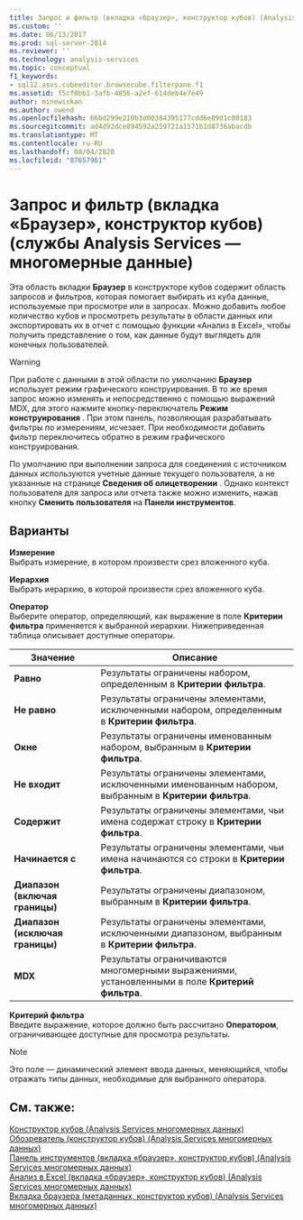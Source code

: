 ```yaml
---
title: Запрос и фильтр (вкладка «браузер», конструктор кубов) (Analysis Services-многомерные данные) | Документация Майкрософт
ms.custom: ''
ms.date: 06/13/2017
ms.prod: sql-server-2014
ms.reviewer: ''
ms.technology: analysis-services
ms.topic: conceptual
f1_keywords:
- sql12.asvs.cubeeditor.browsecube.filterpane.f1
ms.assetid: f5cf0bb1-3afb-4856-a2ef-614deb4e7e49
author: minewiskan
ms.author: owend
ms.openlocfilehash: 66bd299e210b3d00384395177cdd6e89d1c00183
ms.sourcegitcommit: ad4d92dce894592a259721a1571b1d8736abacdb
ms.translationtype: MT
ms.contentlocale: ru-RU
ms.lasthandoff: 08/04/2020
ms.locfileid: "87657961"
---
```

# <a name="query-and-filter-browser-tab-cube-designer-analysis-services---multidimensional-data"></a>Запрос и фильтр (вкладка «Браузер», конструктор кубов) (службы Analysis Services — многомерные данные)
  Эта область вкладки **Браузер** в конструкторе кубов содержит область запросов и фильтров, которая помогает выбирать из куба данные, используемые при просмотре или в запросах. Можно добавить любое количество кубов и просмотреть результаты в области данных или экспортировать их в отчет с помощью функции «Анализ в Excel», чтобы получить представление о том, как данные будут выглядеть для конечных пользователей.  
  
> [!WARNING]  
>  При работе с данными в этой области по умолчанию **Браузер** использует режим графического конструирования. В то же время запрос можно изменять и непосредственно с помощью выражений MDX, для этого нажмите кнопку-переключатель **Режим конструирования** . При этом панель, позволяющая разрабатывать фильтры по измерениям, исчезает. При необходимости добавить фильтр переключитесь обратно в режим графического конструирования.  
  
 По умолчанию при выполнении запроса для соединения с источником данных используются учетные данные текущего пользователя, а не указанные на странице **Сведения об олицетворении** . Однако контекст пользователя для запроса или отчета также можно изменить, нажав кнопку **Сменить пользователя** на **Панели инструментов**.  
  
## <a name="options"></a>Варианты  
 **Измерение**  
 Выбрать измерение, в котором произвести срез вложенного куба.  
  
 **Иерархия**  
 Выбрать иерархию, в которой произвести срез вложенного куба.  
  
 **Оператор**  
 Выберите оператор, определяющий, как выражение в поле **Критерии фильтра** применяется к выбранной иерархии. Нижеприведенная таблица описывает доступные операторы.  
  
|Значение|Описание|  
|-----------|-----------------|  
|**Равно**|Результаты ограничены набором, определенным в **Критерии фильтра**.|  
|**Не равно**|Результаты ограничены элементами, исключенными набором, определенным в **Критерии фильтра**.|  
|**Окне**|Результаты ограничены именованным набором, выбранным в **Критерии фильтра**.|  
|**Не входит**|Результаты ограничены элементами, исключенными именованным набором, выбранным в **Критерии фильтра**.|  
|**Содержит**|Результаты ограничены элементами, чьи имена содержат строку в **Критерии фильтра**.|  
|**Начинается с**|Результаты ограничены элементами, чьи имена начинаются со строки в **Критерии фильтра**.|  
|**Диапазон (включая границы)**|Результаты ограничены диапазоном, выбранным в **Критерии фильтра**.|  
|**Диапазон (исключая границы)**|Результаты ограничены элементами, исключенными диапазоном, выбранным в **Критерии фильтра**.|  
|**MDX**|Результаты ограничиваются многомерными выражениями, установленными в поле **Критерий фильтра**.|  
  
 **Критерий фильтра**  
 Введите выражение, которое должно быть рассчитано **Оператором**, ограничивающее доступные для просмотра результаты.  
  
> [!NOTE]  
>  Это поле — динамический элемент ввода данных, меняющийся, чтобы отражать типы данных, необходимые для выбранного оператора.  
  
## <a name="see-also"></a>См. также:  
 [Конструктор кубов &#40;Analysis Services многомерных данных&#41;](cube-designer-analysis-services-multidimensional-data.md)   
 [Обозреватель &#40;конструктор кубов&#41; &#40;Analysis Services многомерных данных&#41;](browser-cube-designer-analysis-services-multidimensional-data.md)   
 [Панель инструментов &#40;вкладка «браузер», конструктор кубов&#41; &#40;Analysis Services многомерных данных&#41;](toolbar-browser-tab-cube-designer-analysis-services-multidimensional-data.md)   
 [Анализ в Excel &#40;вкладка «браузер», конструктор кубов&#41; &#40;Analysis Services многомерных данных&#41;](analyze-in-excel-browser-cube-designer-analysis-services-multidimensional-data.md)   
 [Вкладка браузера &#40;метаданных, конструктор кубов&#41; &#40;Analysis Services многомерных данных&#41;](metadata-browser-tab-cube-designer-analysis-services-multidimensional-data.md)  
  
  
